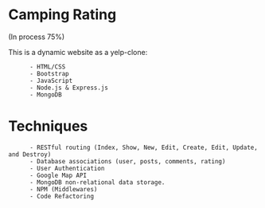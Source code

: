 # Camping Rating

(In process 75%)

This is a dynamic website as a yelp-clone:

          - HTML/CSS
          - Bootstrap
          - JavaScript
          - Node.js & Express.js
          - MongoDB

# Techniques
              
          - RESTful routing (Index, Show, New, Edit, Create, Edit, Update, and Destroy)
          - Database associations (user, posts, comments, rating)     
          - User Authentication
          - Google Map API
          - MongoDB non-relational data storage.
          - NPM (Middlewares)
          - Code Refactoring



